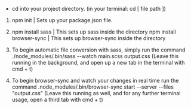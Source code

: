 * cd into your project directory. (in your terminal: cd [ file path ])

1. npm init | Sets up your package.json file.

2. npm install sass | This sets up sass inside the directory
   npm install browser-sync | This sets up browser-sync inside the directory

3. To begin automatic file conversion with sass, simply run the command
    ./node_modules/.bin/sass --watch main.scss output.css
    (Leave this running in the background, and open up a new tab in the terminal with cmd + t)

4. To begin browser-sync and watch your changes in real time run the command
    .node_modules/.bin/browser-sync start --server --files "output.css"
    (Leave this running as well, and for any further terminal usage, open a third tab with cmd + t)
